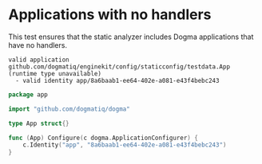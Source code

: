 # Applications with no handlers

This test ensures that the static analyzer includes Dogma applications that have
no handlers.

```au:output au:group="non-pointer"
valid application github.com/dogmatiq/enginekit/config/staticconfig/testdata.App (runtime type unavailable)
  - valid identity app/8a6baab1-ee64-402e-a081-e43f4bebc243
```

```go au:input au:group="non-pointer"
package app

import "github.com/dogmatiq/dogma"

type App struct{}

func (App) Configure(c dogma.ApplicationConfigurer) {
	c.Identity("app", "8a6baab1-ee64-402e-a081-e43f4bebc243")
}
```
